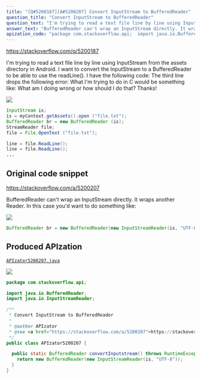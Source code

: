 ```yaml
---
title: "[Q#5200187][A#5200207] Convert InputStream to BufferedReader"
question_title: "Convert InputStream to BufferedReader"
question_text: "I'm trying to read a text file line by line using InputStream from the assets directory in Android. I want to convert the InputStream to a BufferedReader to be able to use the readLine(). I have the following code: The third line drops the following error: What I'm trying to do in C would be something like: What am I doing wrong or how should I do that? Thanks!"
answer_text: "BufferedReader can't wrap an InputStream directly. It wraps another Reader. In this case you'd want to do something like:"
apization_code: "package com.stackoverflow.api;  import java.io.BufferedReader; import java.io.InputStreamReader;  /**  * Convert InputStream to BufferedReader  *  * @author APIzator  * @see <a href=\"https://stackoverflow.com/a/5200207\">https://stackoverflow.com/a/5200207</a>  */ public class APIzator5200207 {    public static BufferedReader convertInputstream() throws RuntimeException {     return new BufferedReader(new InputStreamReader(is, \"UTF-8\"));   } }"
---
```


https://stackoverflow.com/q/5200187

I&#x27;m trying to read a text file line by line using InputStream from the assets directory in Android.
I want to convert the InputStream to a BufferedReader to be able to use the readLine().
I have the following code:
The third line drops the following error:
What I&#x27;m trying to do in C would be something like:
What am I doing wrong or how should I do that? Thanks!


<div class="code-logo"><img src="/stackoverflow.png" /></div>

```java
InputStream is;
is = myContext.getAssets().open ("file.txt");
BufferedReader br = new BufferedReader (is);
StreamReader file;
file = File.OpenText ("file.txt");

line = file.ReadLine();
line = file.ReadLine();
...
```


## Original code snippet

https://stackoverflow.com/a/5200207

BufferedReader can&#x27;t wrap an InputStream directly. It wraps another Reader. In this case you&#x27;d want to do something like:

<div class="code-logo"><img src="/stackoverflow.png" /></div>

```java
BufferedReader br = new BufferedReader(new InputStreamReader(is, "UTF-8"));
```

## Produced APIzation

[`APIzator5200207.java`](https://github.com/pasqualesalza/apization-temp-data/raw/master/search/APIzator5200207.java)

<div class="code-logo"><img src="/apizator.png" /></div>

```java
package com.stackoverflow.api;

import java.io.BufferedReader;
import java.io.InputStreamReader;

/**
 * Convert InputStream to BufferedReader
 *
 * @author APIzator
 * @see <a href="https://stackoverflow.com/a/5200207">https://stackoverflow.com/a/5200207</a>
 */
public class APIzator5200207 {

  public static BufferedReader convertInputstream() throws RuntimeException {
    return new BufferedReader(new InputStreamReader(is, "UTF-8"));
  }
}

```